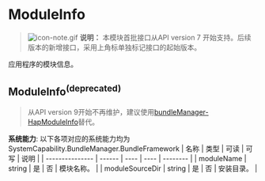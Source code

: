 # ModuleInfo
> ![icon-note.gif](public_sys-resources/icon-note.gif) **说明：**
> 本模块首批接口从API version 7 开始支持。后续版本的新增接口，采用上角标单独标记接口的起始版本。

应用程序的模块信息。

## ModuleInfo<sup>(deprecated)<sup>
> 从API version 9开始不再维护，建议使用[bundleManager-HapModuleInfo](js-apis-bundleManager-hapModuleInfo.md)替代。

**系统能力**: 以下各项对应的系统能力均为SystemCapability.BundleManager.BundleFramework
| 名称            | 类型   | 可读 | 可写 | 说明     |
| --------------- | ------ | ---- | ---- | -------- |
| moduleName      | string | 是   | 否   | 模块名称。 |
| moduleSourceDir | string | 是   | 否   | 安装目录。 |